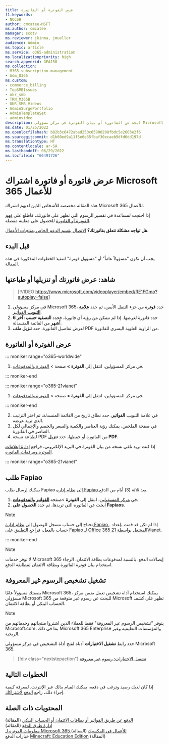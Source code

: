 ```yaml
---
title: عرض الفوترة أو الفاتورة
f1.keywords:
- NOCSH
author: cmcatee-MSFT
ms.author: cmcatee
manager: scotv
ms.reviewer: jkinma, jmueller
audience: Admin
ms.topic: article
ms.service: o365-administration
ms.localizationpriority: high
search.appverid: GEA150
ms.collection:
- M365-subscription-management
- Adm_O365
ms.custom:
- commerce_billing
- TopSMBIssues
- okr_smb
- TRN_M365B
- OKR_SMB_Videos
- AdminSurgePortfolio
- AdminTemplateSet
- adminvideo
description: ابحث عن الفاتورة أو بيان الفوترة في مركز مسؤولي Microsoft 365. كما يمكنك أيضاً حفظ نسخة من الفاتورة وطباعتها.
ms.date: 01/25/2022
ms.openlocfilehash: b82b3c6472abad250c65900208fbdc5e2603e2f6
ms.sourcegitcommit: d1b60ed9a11f5e6e35fbaf30ecaeb9dfd6dd197d
ms.translationtype: HT
ms.contentlocale: ar-SA
ms.lasthandoff: 06/29/2022
ms.locfileid: "66491726"
---
```

# <a name="view-your-microsoft-365-for-business-subscription-bill-or-invoice"></a>عرض فاتورة أو فاتورة اشتراك Microsoft 365 للأعمال

هذه المقالة مخصصة للأشخاص الذين لديهم اشتراك Microsoft 365 للأعمال.
  
إذا احتجت لمساعدة في تفسير الرسوم التي تظهر على فاتورتك، فاطلع على [فهم الفوترة أو الفاتورة](understand-your-invoice2.md) للحصول على معاينة مفصلة.
  
**هل تواجه مشكلة تتعلق بفاتورتك؟** [الاتصال بقسم الدعم الخاص بمنتجات الأعمال](../../admin/get-help-support.md).

## <a name="before-you-begin"></a>قبل البدء

يجب أن تكون "مسؤولاً عاماً" أو "مسؤول فوترة" لتنفيذ الخطوات المذكورة في هذه المقالة.
  
## <a name="watch-view-download-or-print-your-bill"></a>شاهد: عرض فاتورتك أو تنزيلها أو طباعتها

> [!VIDEO https://www.microsoft.com/videoplayer/embed/RE1FGmo?autoplay=false]

1. في مركز مسؤولي Microsoft 365، حدد **فوترة** من جزء التنقل الأيمن، ثم حدد <a href="https://go.microsoft.com/fwlink/p/?linkid=2102895" target="_blank">**علامة التبويب** الفواتير</a>.
1. حدد فاتورة لعرضها. إذا لم تتمكن من رؤية أي فاتورة، فحدد **التصفية حسب: آخر 6 أشهر** من القائمة المنسدلة.
1. لعرض تفاصيل الفاتورة، حدد **تنزيل ملف** PDF من الزاوية العلوية اليسرى للفاتورة.

## <a name="view-a-bill-or-invoice"></a>عرض الفوترة أو الفاتورة

::: moniker range="o365-worldwide"

1. في مركز المسؤولين، انتقل إلى **الفوترة >** صفحة \> <a href="https://go.microsoft.com/fwlink/p/?linkid=2102895" target="_blank">الفوترة والمدفوعات</a>.

::: moniker-end

::: moniker range="o365-21vianet"

1. في مركز المسؤولين، انتقل إلى **الفوترة >** صفحة \> <a href="https://go.microsoft.com/fwlink/p/?linkid=2127421" target="_blank">الفوترة والمدفوعات</a>.

::: moniker-end

2. في علامة التبويب **الفواتير**، حدد نطاق تاريخ من القائمة المنسدلة، ثم اختر الترتيب الذي تريد عرضه.
3. في صفحة الملخص، يمكنك رؤية العناصر والكمية والسعر والخصم والإجمالي لكل العناصر في الفاتورة.
4. لطباعة نسخة PDF من الفاتورة أو حفظها، حدد **تنزيل PDF.**

إذا كنت تريد تلقي نسخة من بيان الفوترة في البريد الإلكتروني، فراجع [إدارة إعلامات الفوترة ومرفقات الفاتورة](manage-billing-notifications.md).

::: moniker range="o365-21vianet"

## <a name="request-a-fapiao"></a>طلب Fapiao

يمكنك إرسال طلب Fapiao إلى [نظام إدارة Fapiao ](https://go.microsoft.com/fwlink/p/?linkid=837465) بعد ثلاثة (3) أيام من الدفع.

1. في <a href="https://go.microsoft.com/fwlink/p/?linkid=850627" target="_blank">مركز المسؤولين</a>، انتقل إلى **الفوترة** >صفحة <a href="https://go.microsoft.com/fwlink/p/?linkid=2127421" target="_blank">**الفواتير والمدفوعات**</a>.
2. ابحث عن الفاتورة التي تريدها، ثم حدد **الحصول على Fapiaos**.

> [!NOTE]
>
> تحتاج إلى حساب مسجل للوصول إلى [نظام إدارة Fapiao ](https://go.microsoft.com/fwlink/p/?linkid=837465). إذا لم تكن قد قمت بإعداد حساب بالفعل، فراجع [التطبيق على Fapiao لـ Office 365 المشغل بواسطة 21Vianet](../../admin/services-in-china/apply-for-a-fapiao.md).

::: moniker-end

> [!NOTE]
>
> لا توفر خدمات Microsoft 365 إيصالات الدفع.
> بالنسبة لمدفوعات بطاقة الائتمان، الرجاء استخدام بيان فوترة الفاتورة وبطاقة الائتمان لمطابقة الدفع.

## <a name="run-the-unknown-charge-diagnostic"></a>تشغيل تشخيص الرسوم غير المعروفة

بصفتك مسؤولاً عامًا Microsoft 365، يمكنك استخدام أداة تشخيص تعمل ضمن مركز مسؤولي Microsoft 365 للبحث عن رسوم غير متوقعة من Microsoft تظهر على كشف الحساب البنكي أو بطاقة الائتمان.

> [!NOTE]
> يتوفر "تشخيص الرسوم غير المعروفة" فقط للعملاء الذين اشتروا منتجاتهم وخدماتهم من Microsoft.com، بما في ذلك Microsoft 365 Enterprise والمؤسسات التعليمية وغير الربحية.

حدد رابط **تشغيل الاختبارات** أدناه لفتح أداة التشخيص في مركز مسؤولي Microsoft 365.

>[!div class="nextstepaction"]
>[تشغيل الاختبارات: رسوم غير معروفة](https://aka.ms/PillarUnknownCharge)

## <a name="next-steps"></a>الخطوات التالية

إذا كان لديك رصيد وترغب في دفعه، يمكنك القيام بذلك عبر الإنترنت. لمعرفة كيفية إجراء ذلك، راجع [الدفع لاشتراكك](pay-for-your-subscription.md).

## <a name="related-content"></a>المحتويات ذات الصلة

[الدفع عن طريق الفواتير أو بطاقات الائتمان أو الحساب البنكي](pay-for-your-subscription.md) (المقالة) \
[إدارة طرق الدفع](manage-payment-methods.md) (المقالة) \
[معلومات الفوترة لـ Microsoft 365 للأعمال في المكسيك](mexico-billing-info.md) (المقالة) \
خيارات الدفع [Minecraft: Education Edition](/education/windows/school-get-minecraft) (المقالة)
